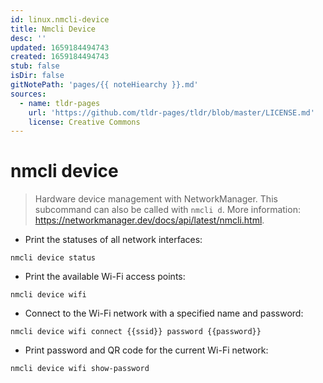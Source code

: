 ```yaml
---
id: linux.nmcli-device
title: Nmcli Device
desc: ''
updated: 1659184494743
created: 1659184494743
stub: false
isDir: false
gitNotePath: 'pages/{{ noteHiearchy }}.md'
sources:
  - name: tldr-pages
    url: 'https://github.com/tldr-pages/tldr/blob/master/LICENSE.md'
    license: Creative Commons
---
```

# nmcli device

> Hardware device management with NetworkManager.
> This subcommand can also be called with `nmcli d`.
> More information: <https://networkmanager.dev/docs/api/latest/nmcli.html>.

- Print the statuses of all network interfaces:

`nmcli device status`

- Print the available Wi-Fi access points:

`nmcli device wifi`

- Connect to the Wi-Fi network with a specified name and password:

`nmcli device wifi connect {{ssid}} password {{password}}`

- Print password and QR code for the current Wi-Fi network:

`nmcli device wifi show-password`

